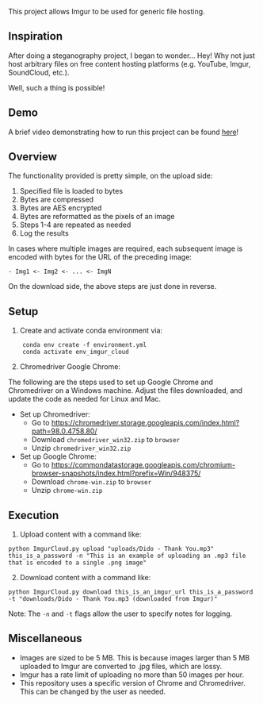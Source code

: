 This project allows Imgur to be used for generic file hosting.

## Inspiration

After doing a steganography project, I began to wonder... Hey!  Why not just host arbitrary files on free content hosting platforms (e.g. YouTube, Imgur, SoundCloud, etc.).

Well, such a thing is possible!

## Demo
A brief video demonstrating how to run this project can be found [here](www.youtube.com)!

## Overview
The functionality provided is pretty simple, on the upload side:
1. Specified file is loaded to bytes
2. Bytes are compressed
3. Bytes are AES encrypted
4. Bytes are reformatted as the pixels of an image
5. Steps 1-4 are repeated as needed
6. Log the results

In cases where multiple images are required, each subsequent image is encoded with bytes for the URL of the preceding image:

    - Img1 <- Img2 <- ... <- ImgN
    
On the download side, the above steps are just done in reverse.


## Setup
1. Create and activate conda environment via:
```
    conda env create -f environment.yml
    conda activate env_imgur_cloud
```

2.  Chromedriver Google Chrome:

The following are the steps used to set up Google Chrome and Chromedriver on a Windows machine.  Adjust the files downloaded, and update the code as needed for Linux and Mac.

- Set up Chromedriver:
  - Go to https://chromedriver.storage.googleapis.com/index.html?path=98.0.4758.80/
  - Download `chromedriver_win32.zip` to `browser`
  - Unzip `chromedriver_win32.zip`
- Set up Google Chrome:
  - Go to https://commondatastorage.googleapis.com/chromium-browser-snapshots/index.html?prefix=Win/948375/
  - Download `chrome-win.zip` to `browser`
  - Unzip `chrome-win.zip`

## Execution
1. Upload content with a command like:
```
python ImgurCloud.py upload "uploads/Dido - Thank You.mp3" this_is_a_password -n "This is an example of uploading an .mp3 file that is encoded to a single .png image"
```
2. Download content with a command like:
```
python ImgurCloud.py download this_is_an_imgur_url this_is_a_password -t "downloads/Dido - Thank You.mp3 (downloaded from Imgur)"
```
Note:  The `-n` and `-t` flags allow the user to specify notes for logging.

## Miscellaneous
- Images are sized to be 5 MB.  This is because images larger than 5 MB uploaded to Imgur are converted to .jpg files, which are lossy.
- Imgur has a rate limit of uploading no more than 50 images per hour.
- This repository uses a specific version of Chrome and Chromedriver.  This can be changed by the user as needed.


